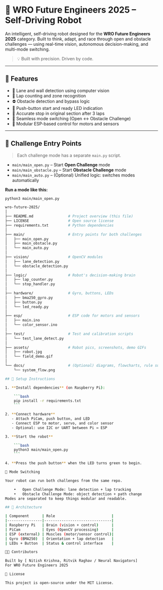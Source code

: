 # 🤖 WRO Future Engineers 2025 – Self-Driving Robot

An intelligent, self-driving robot designed for the **WRO Future Engineers 2025** category. Built to think, adapt, and race through open and obstacle challenges — using real-time vision, autonomous decision-making, and multi-mode switching.

> 💡 Built with precision. Driven by code.

---

## 🚗 Features

- 🎯 Lane and wall detection using computer vision
- 🧭 Lap counting and zone recognition
- ⛔ Obstacle detection and bypass logic
- 🚦 Push-button start and ready LED indication
- 🛑 Accurate stop in original section after 3 laps
- 🔁 Seamless mode switching (Open ↔ Obstacle Challenge)
- 🔌 Modular ESP-based control for motors and sensors

---

## 🚦 Challenge Entry Points

> Each challenge mode has a separate `main.py` script.

- `main/main_open.py` – Start **Open Challenge** mode
- `main/main_obstacle.py` – Start **Obstacle Challenge** mode
- `main/main_auto.py` – (Optional) Unified logic: switches modes automatically

**Run a mode like this:**

```bash
python3 main/main_open.py

wro-future-2025/
│
├── README.md                # Project overview (this file)
├── LICENSE                  # Open source license
├── requirements.txt         # Python dependencies
│
├── main/                    # Entry points for both challenges
│   ├── main_open.py
│   ├── main_obstacle.py
│   └── main_auto.py
│
├── vision/                  # OpenCV modules
│   ├── lane_detection.py
│   └── obstacle_detection.py
│
├── logic/                   # Robot's decision-making brain
│   ├── lap_counter.py
│   └── stop_handler.py
│
├── hardware/                # Gyro, buttons, LEDs
│   ├── bma250_gyro.py
│   ├── button.py
│   └── led_ready.py
│
├── esp/                     # ESP code for motors and sensors
│   ├── main.ino
│   └── color_sensor.ino
│
├── test/                    # Test and calibration scripts
│   └── test_lane_detect.py
│
├── assets/                  # Robot pics, screenshots, demo GIFs
│   ├── robot.jpg
│   └── field_demo.gif
│
└── docs/                    # (Optional) diagrams, flowcharts, rule summaries
    └── system_flow.png

## 🔧 Setup Instructions

1. **Install dependencies** (on Raspberry Pi):

    ```bash
    pip install -r requirements.txt
    ```

2. **Connect hardware**
   - Attach PiCam, push button, and LED
   - Connect ESP to motor, servo, and color sensor
   - Optional: use I2C or UART between Pi ↔ ESP

3. **Start the robot**

    ```bash
    python3 main/main_open.py
    ```

4. **Press the push button** when the LED turns green to begin.

🔁 Mode Switching

Your robot can run both challenges from the same repo.

	•	Open Challenge Mode: lane detection + lap tracking
	•	Obstacle Challenge Mode: object detection + path change
Modes are separated to keep things modular and readable.

## 🧠 Architecture

| Component      | Role                          |
|----------------|-------------------------------|
| Raspberry Pi   | Brain (vision + control)      |
| PiCam          | Eyes (OpenCV processing)      |
| ESP (external) | Muscles (motor/sensor control)|
| Gyro (BMA250)  | Orientation + lap detection   |
| LEDs + Button  | Status & control interface    |

👨‍💻 Contributors

Built by [ Nitish Krishna, Ritvik Raghav / Neural Navigators]
For WRO Future Engineers 2025

📜 License

This project is open-source under the MIT License.



